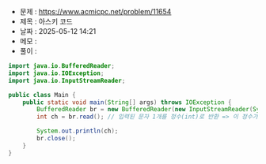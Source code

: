- 문제 : https://www.acmicpc.net/problem/11654
- 제목 : 아스키 코드
- 날짜 : 2025-05-12 14:21
- 메모 : 
- 풀이 : 
```java
import java.io.BufferedReader;
import java.io.IOException;
import java.io.InputStreamReader;

public class Main {
    public static void main(String[] args) throws IOException {
        BufferedReader br = new BufferedReader(new InputStreamReader(System.in));
        int ch = br.read(); // 입력된 문자 1개를 정수(int)로 반환 => 이 정수가 바로 그 문자의 아스키 코드

        System.out.println(ch);
        br.close();
    }
}
```